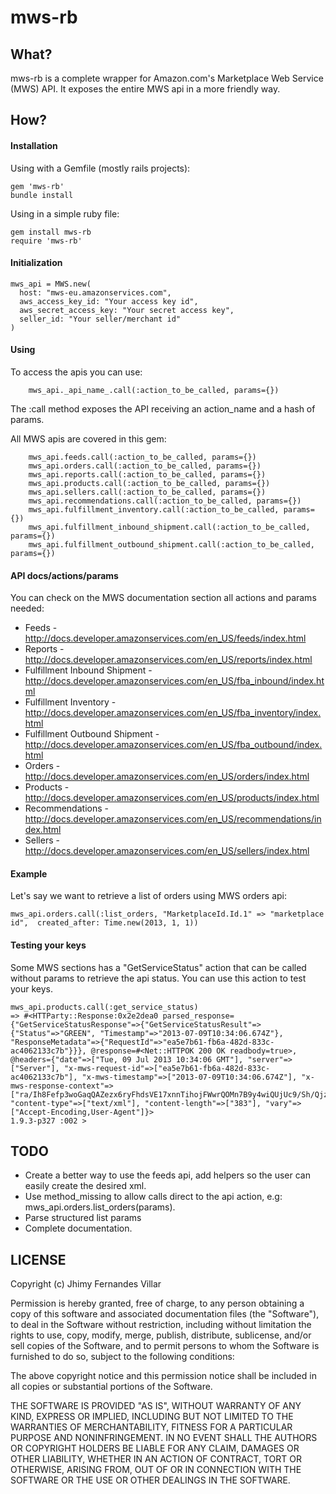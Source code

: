 mws-rb
========

## What?
mws-rb is a complete wrapper for Amazon.com's Marketplace Web Service (MWS) API. It exposes the entire MWS api in a more friendly way.

## How?

#### Installation

Using with a Gemfile (mostly rails projects):

    gem 'mws-rb'
    bundle install

Using in a simple ruby file:

    gem install mws-rb
    require 'mws-rb'

#### Initialization

    mws_api = MWS.new(
      host: "mws-eu.amazonservices.com",
      aws_access_key_id: "Your access key id",
      aws_secret_access_key: "Your secret access key",
      seller_id: "Your seller/merchant id"
    )

#### Using

To access the apis you can use:

        mws_api._api_name_.call(:action_to_be_called, params={})

The :call method exposes the API receiving an action_name and a hash of params.

All MWS apis are covered in this gem:

        mws_api.feeds.call(:action_to_be_called, params={})
        mws_api.orders.call(:action_to_be_called, params={})
        mws_api.reports.call(:action_to_be_called, params={})
        mws_api.products.call(:action_to_be_called, params={})
        mws_api.sellers.call(:action_to_be_called, params={})
        mws_api.recommendations.call(:action_to_be_called, params={})
        mws_api.fulfillment_inventory.call(:action_to_be_called, params={})
        mws_api.fulfillment_inbound_shipment.call(:action_to_be_called, params={})
        mws_api.fulfillment_outbound_shipment.call(:action_to_be_called, params={})

#### API docs/actions/params

You can check on the MWS documentation section all actions and params needed:

- Feeds - http://docs.developer.amazonservices.com/en_US/feeds/index.html
- Reports - http://docs.developer.amazonservices.com/en_US/reports/index.html
- Fulfillment Inbound Shipment - http://docs.developer.amazonservices.com/en_US/fba_inbound/index.html
- Fulfillment Inventory - http://docs.developer.amazonservices.com/en_US/fba_inventory/index.html
- Fulfillment Outbound Shipment - http://docs.developer.amazonservices.com/en_US/fba_outbound/index.html
- Orders - http://docs.developer.amazonservices.com/en_US/orders/index.html
- Products - http://docs.developer.amazonservices.com/en_US/products/index.html
- Recommendations - http://docs.developer.amazonservices.com/en_US/recommendations/index.html
- Sellers - http://docs.developer.amazonservices.com/en_US/sellers/index.html

#### Example

Let's say we want to retrieve a list of orders using MWS orders api:

    mws_api.orders.call(:list_orders, "MarketplaceId.Id.1" => "marketplace id",  created_after: Time.new(2013, 1, 1))

#### Testing your keys

Some MWS sections has a "GetServiceStatus" action that can be called without params to retrieve the api status. You can use this action to test your keys.

    mws_api.products.call(:get_service_status)
    => #<HTTParty::Response:0x2e2dea0 parsed_response={"GetServiceStatusResponse"=>{"GetServiceStatusResult"=>{"Status"=>"GREEN", "Timestamp"=>"2013-07-09T10:34:06.674Z"}, "ResponseMetadata"=>{"RequestId"=>"ea5e7b61-fb6a-482d-833c-ac4062133c7b"}}}, @response=#<Net::HTTPOK 200 OK readbody=true>, @headers={"date"=>["Tue, 09 Jul 2013 10:34:06 GMT"], "server"=>["Server"], "x-mws-request-id"=>["ea5e7b61-fb6a-482d-833c-ac4062133c7b"], "x-mws-timestamp"=>["2013-07-09T10:34:06.674Z"], "x-mws-response-context"=>["ra/Ih8Fefp3woGaqQAZezx6ryFhdsVE17xnnTihojFWwrQOMn7B9y4wiQUjUc9/Sh/QjzA58hng="], "content-type"=>["text/xml"], "content-length"=>["383"], "vary"=>["Accept-Encoding,User-Agent"]}>
    1.9.3-p327 :002 >

## TODO

- Create a better way to use the feeds api, add helpers so the user can easily create the desired xml.
- Use method_missing to allow calls direct to the api action, e.g: mws_api.orders.list_orders(params).
- Parse structured list params
- Complete documentation.

## LICENSE

Copyright (c) Jhimy Fernandes Villar

Permission is hereby granted, free of charge, to any person obtaining
a copy of this software and associated documentation files (the
"Software"), to deal in the Software without restriction, including
without limitation the rights to use, copy, modify, merge, publish,
distribute, sublicense, and/or sell copies of the Software, and to
permit persons to whom the Software is furnished to do so, subject to
the following conditions:

The above copyright notice and this permission notice shall be
included in all copies or substantial portions of the Software.

THE SOFTWARE IS PROVIDED "AS IS", WITHOUT WARRANTY OF ANY KIND,
EXPRESS OR IMPLIED, INCLUDING BUT NOT LIMITED TO THE WARRANTIES OF
MERCHANTABILITY, FITNESS FOR A PARTICULAR PURPOSE AND
NONINFRINGEMENT. IN NO EVENT SHALL THE AUTHORS OR COPYRIGHT HOLDERS BE
LIABLE FOR ANY CLAIM, DAMAGES OR OTHER LIABILITY, WHETHER IN AN ACTION
OF CONTRACT, TORT OR OTHERWISE, ARISING FROM, OUT OF OR IN CONNECTION
WITH THE SOFTWARE OR THE USE OR OTHER DEALINGS IN THE SOFTWARE.
